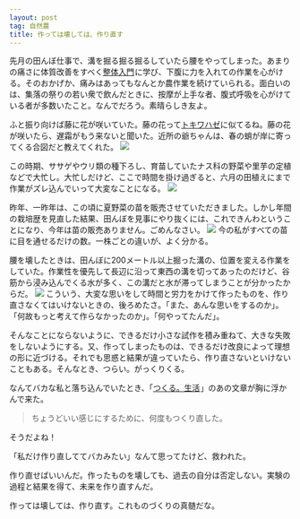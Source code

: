 ```yaml
---
layout: post
tag: 自然農
title: 作っては壊しては、作り直す
---
```

先月の田んぼ仕事で、溝を掘る掘る掘るしていたら腰をやってしまった。あまりの痛さに体質改善をすべく<a  href="http://www.amazon.co.jp/gp/product/4480037063/ref=as_li_ss_tl?ie=UTF8&camp=247&creative=7399&creativeASIN=4480037063&linkCode=as2&tag=kobapan-22">整体入門</a><img src="http://ir-jp.amazon-adsystem.com/e/ir?t=kobapan-22&l=as2&o=9&a=4480037063" width="1" height="1" border="0" alt="" style="border:none !important; margin:0px !important;" />に学び、下腹に力を入れての作業を心がける。そのおかげか、痛みはあってもなんとか農作業を続けていられる。面白いのは、集落の祭りの若い衆で飲んだときに、按摩が上手な者、腹式呼吸を心がけている者が多数いたこと。なんでだろう。素晴らしき友よ。

ふと振り向けば藤に花が咲いていた。藤の花って[トキワハゼ](https://www.flickr.com/photos/kobapan/5792239073/in/album-72157624144889354/)に似てるね。藤の花が咲いたら、遅霜がもう来ないと聞いた。近所の爺ちゃんは、春の蛸が岸に寄ってくる合図だと教えてくれた。
![](https://c2.staticflickr.com/8/7516/26320464984_6c9198ef48.jpg)

この時期、ササゲやウリ類の種下ろし、育苗していたナス科の野菜や里芋の定植などで大忙し。大忙しだけど、ここで時間を掛け過ぎると、六月の田植えにまで作業がズレ込んでいって大変なことになる。
![](https://c2.staticflickr.com/8/7297/26636985540_bca297276a.jpg)

昨年、一昨年は、この頃に夏野菜の苗を販売させていただきました。しかし年間の栽培歴を見直した結果、田んぼを見事にやり抜くには、これできんわということになり、今年は苗の販売ありません。ごめんなさい。
![](https://c2.staticflickr.com/8/7313/26636983870_dd10507401.jpg)
今の私がすべての苗に目を通せるだけの数。一株ごとの違いが、よく分かる。

腰を壊したときは、田んぼに200メートル以上掘った溝の、位置を変える作業をしていた。作業性を優先して長辺に沿って東西の溝を切ってあったのだけど、谷筋から浸み込んでくる水が多く、この溝だと水が滞ってしまうことが分かったからだ。
![](https://c1.staticflickr.com/3/2909/14588993926_9ed20f823c.jpg)
こういう、大変な思いをして時間と労力をかけて作ったものを、作り直さなくてはいけないときの、後ろめたさ。「また、あんな思いをするのか」。「何故もっと考えて作らなかったのか」。「何やってたんだ」。

そんなことにならないように、できるだけ小さな試作を積み重ねて、大きな失敗をしないようにする。又、作ってしまったものは、できるだけ改良によって理想の形に近づける。それでも思惑と結果が違っていたら、作り直さないといけないこともある。そんなとき、つらい。がっくりくる。

なんてバカな私と落ち込んでいたとき、「<a  href="http://www.amazon.co.jp/gp/product/4391129558/ref=as_li_ss_tl?ie=UTF8&camp=247&creative=7399&creativeASIN=4391129558&linkCode=as2&tag=kobapan-22">つくる。生活</a><img src="http://ir-jp.amazon-adsystem.com/e/ir?t=kobapan-22&l=as2&o=9&a=4391129558" width="1" height="1" border="0" alt="" style="border:none !important; margin:0px !important;" />」のあの文章が胸に浮かんで来た。

>ちょうどいい感じにするために、何度もつくり直した。

そうだよね！

「私だけ作り直しててバカみたい」なんて思ってたけど、救われた。

作り直せばいいんだ。作ったものを壊しても、過去の自分は否定しない。実験の過程と結果を得て、未来を作り直すんだ。

作っては壊しては、作り直す。これものづくりの真髄だな。



